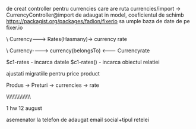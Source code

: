 de creat controller pentru currencies care are ruta currencies/import -> CurrencyController@import
de adaugat in model, coeficientul de schimb
https://packagist.org/packages/fadion/fixerio
sa umple baza de date de pe fixer.io



\ Currency---> Rates(Hasmany)-> currency rate

\ Currency----> currency(belongsTo) <--- Currencyrate

$c1-rates - incarca datele
$c1-rates() - incarca obiectul relatiei


ajustati migratiile pentru price product

Produs -> Preturi -> currencies -> rate

\\\\\\\\\\\\\\\\\\\\\\\\\\\\\

1 hw 12 august

asemenator la telefon de adaugat
    email
    social+tipul retelei